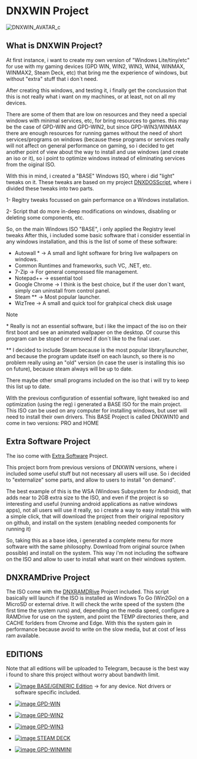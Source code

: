 # DNXWIN Project

![DNXWIN_AVATAR_c](https://github.com/Deen0X/DNXWIN/assets/3720302/3a44af6d-6a55-4b2e-85b6-9e823f769ca2)

## What is DNXWIN Project?
At first instance, i want to create my own version of "Windows Lite/tiny/etc" for use with my gaming devices (GPD WIN, WIN2, WIN3, WIN4, WINMAX, WINMAX2, Steam Deck, etc) that bring me the experience of windows, but without "extra" stuff that i don´t need.

After creating this windows, and testing it, i finally get the conclussion that this is not really what i want on my machines, or at least, not on all my devices.

There are some of them that are low on resources and they need a special windows with minimal services, etc, for bring resources to games. this may be the case of GPD-WIN and GPD-WIN2, but since GPD-WIN3/WINMAX there are enough resources for running games without the need of short services/programs on windows (because these programs or services really will not affect on general performance on gaming, so i decided to get another point of view about the way to install and use windows (and create an iso or it), so i point to optimize windows instead of eliminating services from the oiginal ISO.

With this in mind, i created a "BASE" Windows ISO, where i did "light" tweaks on it. These tweaks are based on my project [DNXDOSScript](https://github.com/Deen0X/DNXDOScript), where i divided these tweaks into two parts.

1- Regitry tweaks focussed on gain performance on a Windows installation.

2- Script that do more in-deep modifications on windows, disabling or deleting some components, etc.

So, on the main Windows ISO "BASE", i only applied the Registry level tweaks
After this, i included some basic software that i consider essential in any windows installation, and this is the list of some of these software:
- Autowall \* -> A small and light software for bring live wallpapers on windows.
- Common Runtimes and frameworks, such VC, .NET, etc.
- 7-Zip -> For general compressed file management.
- Notepad++ -> essential tool
- Google Chrome -> I think is the best choice, but if the user don´t want, simply can uninstall from control panel.
- Steam \*\* -> Most popular launcher.
- WizTree -> A small and quick tool for grahpical check disk usage

>[!NOTE]
>\* Really is not an essential software, but i like the impact of the iso on their first boot and see an animated wallpaper on the desktop. Of course this program can be stoped or removed if don´t like to the final user.
>
>\*\* I decided to include Steam because is the most popular library/launcher, and because the program update itself on each launch, so there is no problem really using an "old" version (in case the user is installing this iso on future), because steam always will be up to date.

There maybe other small programs included on the iso that i will try to keep this list up to date.

With the previous configuration of essential software, light tweaked iso and optimization (using the reg) i generated a BASE ISO for the main project. This ISO can be used on any computer for installing windows, but user will need to install their own drivers.
This BASE Project is called DNXWIN10 and come in two versions: PRO and HOME

## Extra Software Project

The iso come with [Extra Software](https://github.com/Deen0X/DNXExtraSoftware) Project.

This project born from previous versions of DNXWIN versions, where i included some useful stuff but not necessary all users will use. So i decided to "externalize" some parts, and allow to users to install "on demand".

The best example of this is the WSA (Windows Subsystem for Android), that adds near to 2GB extra size to the ISO, and even if the project is so interesting and useful (running android applications as native windows apps), not all users will use it really, so i create a way to easy install this with a simple click, that will download the project from their original repository on github, and install on the system (enabling needed components for running it)

So, taking this as a base idea, i generated a complete menu for more software with the same philosophy. Download from original source (when possible) and install on the system. This way i'm not including the software on the ISO and allow to user to install what want on their windows system.

## DNXRAMDrive Project

The ISO come with the [DNXRAMDRive](https://github.com/Deen0X/DNXRamDrive) Project included. This script basically will launch if the ISO is installed as Windows To Go (Win2Go) on a MicroSD or external drive. It will check the write speed of the system (the first time the system runs) and, depending on the media speed, configure a RAMDrive for use on the system, and point the TEMP directories there, and CACHE forlders from Chrome and Edge. With this the system gain in performance because avoid to write on the slow media, but at cost of less ram available.


## EDITIONS
Note that all editions will be uploaded to Telegram, because is the best way i found to share this project without worry about bandwith limit.

* [![image](https://github.com/Deen0X/DNXWIN/assets/3720302/483cac8c-1831-4744-87fe-d44ea81dc7b8) BASE/GENERIC Edition](https://github.com/Deen0X/DNXWIN/tree/main/BASE_GEN_EDITION) -> for any device. Not drivers or software specific included.

* [![image](https://github.com/Deen0X/DNXWIN/assets/3720302/38e0d5c1-91ec-4fb8-b291-75380dc523eb) GPD-WIN](https://github.com/Deen0X/DNXWIN/tree/main/GPDWIN)

* [![image](https://github.com/Deen0X/DNXWIN/assets/3720302/c295a2ee-4f85-4923-9e28-0f4252460baa) GPD-WIN2](https://github.com/Deen0X/DNXWIN/tree/main/GPDWIN2)

* [![image](https://github.com/Deen0X/DNXWIN/assets/3720302/336ad51a-0595-4d9a-be44-0aa305af0d53) GPD-WIN3](https://github.com/Deen0X/DNXWIN/tree/main/GPDWIN3)

* [![image](https://github.com/Deen0X/DNXWIN/assets/3720302/385ed081-feee-497f-ab5a-cea44dfdc4e3) STEAM DECK](https://github.com/Deen0X/DNXWIN/tree/main/STEAMDECK)

* [![image](https://github.com/user-attachments/assets/6b24fd06-e331-44dd-81f8-fb297cd98c2b) GPD-WINMINI](https://github.com/Deen0X/DNXWIN/tree/main/STEAMDECK)
